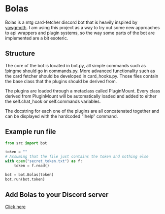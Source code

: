 # Bolas

Bolas is a mtg card-fetcher discord bot that is heavily inspired by [yawgmoth](https://github.com/Lerker3/yawgmoth). I am using this project as a way to try out some new approaches to api wrappers and plugin systems, so the way some parts of the bot are implemented are a bit esoteric.

## Structure

The core of the bot is located in bot.py, all simple commands such as !pingme should go in commands.py. More advanced functionality such as the card fetcher should be developed in card_hooks.py. Those files contain the base class that the plugins should be derived from.

The plugins are loaded through a metaclass called PluginMount. Every class derived from PluginMount will be automatically loaded and added to either the self.chat_hook or self.commands variables.

The docstring for each one of the plugins are all concatenated together and can be displayed with the hardcoded “!help” command.

## Example run file
```python
from src import bot

token = ""
# Assuming that the file just contains the token and nothing else
with open("secret_token.txt") as f:
    token = f.read()

bot = bot.Bolas(token)
bot.run(bot.token)
```

## Add Bolas to your Discord server

[Click here](https://discordapp.com/oauth2/authorize?client_id=245372541915365377&scope=bot&permissions=0)
